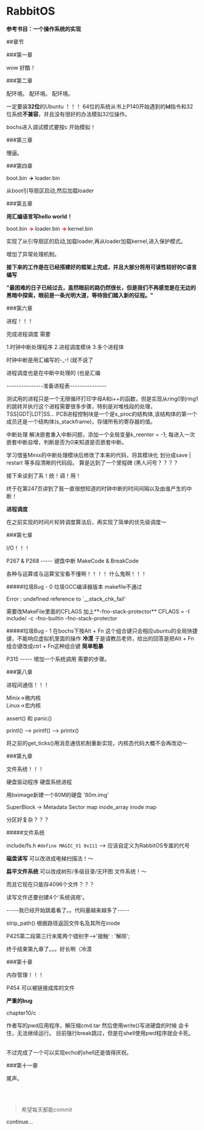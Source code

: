 # RabbitOS

**参考书目：一个操作系统的实现**

##章节

###第一章

wow 好酷！

###第二章

配环境。
配环境。
配环境。

一定要装**32位**的Ubuntu ！！！
64位的系统从书上P140开始遇到的**ld**指令和32位系统**不兼容**，并且没有很好的办法模拟32位操作。

bochs进入调试模式要按c 开始模拟！

###第三章

懵逼。

###第四章

boot.bin **->** loader.bin

从boot引导扇区启动,然后加载loader

###第五章

**用汇编语言写hello world！**

boot.bin <b style="color:red;">-></b> loader.bin <b style="color:red;">-></b> kernel.bin

实现了从引导扇区的启动,加载loader,再从loader加载kernel,进入保护模式。

增加了异常处理机制。

**接下来的工作是在已经搭建好的框架上完成，并且大部分将用可读性较好的C语言编写**

**"最困难的日子已经过去，虽然眼前的路仍然很长，但是我们不再感觉是在无边的黑暗中探索，眼前是一条光明大道，等待我们踏入新的征程。"**

###第六章

进程！！！

完成进程调度 需要

1.时钟中断处理程序
2.进程调度模块
3.多个进程体

时钟中断是用汇编写的-_-! (就不说了

进程调度也是在中断中处理的 (也是汇编

---------------准备进程表---------------

测试用的进程只是一个无限循环打印字母A和i++的函数，但是实现从ring0到ring1的跳转并执行这个进程需要很多步骤，特别是对堆栈段的处理，TSS|GDT|LDT|SS...
PCB进程控制块是一个是s_proc的结构体,该结构体的第一个成员还是一个结构体(s_stackframe)，存储所有的寄存器的值。

中断处理
解决嵌套重入中断问题，添加一个全局变量k_reenter = -1; 每进入一次嵌套中断自增，判断是否为0来知道是否嵌套中断。

学习借鉴Minix的中断处理模块后修改了本来的代码，将其模块化 划分成save | restart 等多段清晰的代码段。
算是达到了一个里程碑 (黑人问号？？？？

接下来谈到了系！统！调！用！

终于在第247页讲到了我一直很想知道的时钟中断的时间间隔以及由谁产生的中断！

**进程调度**

在之前实现的时间片轮转调度算法后，再实现了简单的优先级调度～


###第七章

I/O！！！

P267 & P268 ----- 键盘中断 MakeCode & BreakCode

各种与运算或与运算宝宝看不懂啊！！！！
什么鬼啊！！！

#####垃圾Bug - 0
垃圾GCC编译器版本 makefile不通过

Error : undefined reference to `__stack_chk_fail'

需要改MakeFile里面的CFLAGS 加上**-fno-stack-protector**
CFLAGS	= -I include/ -c -fno-builtin -fno-stack-protector

#####垃圾Bug - 1
在bochs下按Alt + Fn 这个组合键只会相应ubuntu的全局快捷键，不能响应虚拟机里面的操作 **冷漠**
于是请教吕老师，给出的回答是把Alt + Fn组合键改成ctrl + Fn这种组合键 **简单粗暴**

P315 ----- 增加一个系统调用 需要的步骤。


###第八章

进程间通信！！！

Minix->微内核<br>Linux->宏内核

assert() 和 panic() 

printl() --> printf() --> printx()

将之前的get_ticks()用消息通信机制重新实现，内核态代码大概不会再改动～


###第九章

文件系统！！！

硬盘驱动程序 硬盘系统进程

用bximage新建一个80M的硬盘 '80m.img'

SuperBlock -> Metadata
Sector map
inode_array
inode map

分区好复杂？？？

#####文件系统

include/fs.h  ```#define MAGIC_V1 0x111```   -->  应该自定义为RabbitOS专属的代号

**磁盘读写**
可以改进成电梯扫描法！～

**扁平文件系统**
可以改成树形/多级目录/无环图 文件系统！～

而且它现在只能存4096个文件？？？

读写文件还要创建4个'系统调用'。

-----我已经开始跳着看了。。代码量越来越多了-----

strip_path() 根据路径返回文件名及其所在inode

P425第二段第三行末尾两个错别字-->'接触' : '解除';

终于结束第九章了。。。好长啊（冷漠

###第十章

内存管理！！！

P454 可以被链接成库的文件

**严重的bug**

chapter10/c 

作者写的pwd应用程序，解压缩cmd.tar 然后使用write()写进硬盘的时候 会卡住，无法继续运行。 目前强行break跳过，但是在shell使用pwd程序就会卡死。

<br>
不过完成了一个可以实现echo的shell还是值得庆祝。

###第十一章

尾声。

<br><br>

>希望每天都能commit

continue...
